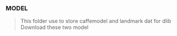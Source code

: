 ### MODEL
> This folder use to store caffemodel and landmark dat for dlib    
> Download these two model
